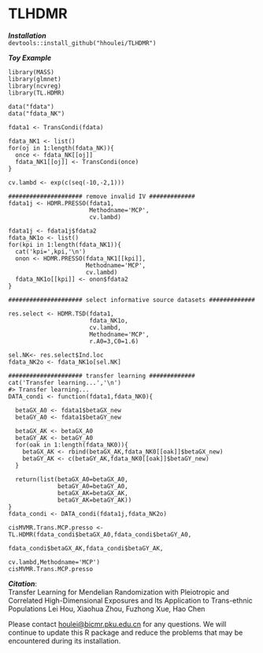 # TLHDMR

***Installation***  
`devtools::install_github("hhoulei/TLHDMR")`  

***Toy Example***  

`library(MASS)`  
`library(glmnet)`    
`library(ncvreg)`  
`library(TL.HDMR)`  

`data("fdata")`  
`data("fdata_NK")`  

`fdata1 <- TransCondi(fdata)`  

`fdata_NK1 <- list()`  
`for(oj in 1:length(fdata_NK)){`  
`  once <- fdata_NK[[oj]]`  
`  fdata_NK1[[oj]] <- TransCondi(once)`  
`}`  

`cv.lambd <- exp(c(seq(-10,-2,1)))`  

`##################### remove invalid IV #############`  
`fdata1j <- HDMR.PRESSO(fdata1,`  
`                       Methodname='MCP',`  
`                       cv.lambd)`  

`fdata1j <- fdata1j$fdata2`  
`fdata_NK1o <- list()`  
`for(kpi in 1:length(fdata_NK1)){`  
`  cat('kpi=',kpi,'\n')`  
`  onon <- HDMR.PRESSO(fdata_NK1[[kpi]],`  
`                      Methodname='MCP',`  
`                      cv.lambd)`  
`  fdata_NK1o[[kpi]] <- onon$fdata2`  
`}`  

`##################### select informative source datasets #############`  

`res.select <- HDMR.TSD(fdata1,`  
`                       fdata_NK1o,`  
`                       cv.lambd,`  
`                       Methodname='MCP',`  
`                       r.A0=3,C0=1.6)`  

`sel.NK<- res.select$Ind.loc`  
`fdata_NK2o <- fdata_NK1o[sel.NK]`  

`##################### transfer learning #############`  
`cat('Transfer learning...','\n')`  
`#> Transfer learning...`  
`DATA_condi <- function(fdata1,fdata_NK0){`  
  
`  betaGX_A0 <- fdata1$betaGX_new`  
`  betaGY_A0 <- fdata1$betaGY_new`  
  
`  betaGX_AK <- betaGX_A0`  
`  betaGY_AK <- betaGY_A0`  
`  for(oak in 1:length(fdata_NK0)){`  
`    betaGX_AK <- rbind(betaGX_AK,fdata_NK0[[oak]]$betaGX_new)`  
`    betaGY_AK <- c(betaGY_AK,fdata_NK0[[oak]]$betaGY_new)`  
`  }`  
  
`  return(list(betaGX_A0=betaGX_A0,`  
`              betaGY_A0=betaGY_A0,`  
`              betaGX_AK=betaGX_AK,`  
`              betaGY_AK=betaGY_AK))`  
`}`  
`fdata_condi <- DATA_condi(fdata1j,fdata_NK2o)`  

`cisMVMR.Trans.MCP.presso <- TL.HDMR(fdata_condi$betaGX_A0,fdata_condi$betaGY_A0,`  
`                                               fdata_condi$betaGX_AK,fdata_condi$betaGY_AK,`  
`                                               cv.lambd,Methodname='MCP')`  
`cisMVMR.Trans.MCP.presso`  

***Citation***:  
Transfer Learning for Mendelian Randomization with Pleiotropic and Correlated High-Dimensional Exposures and Its Application to Trans-ethnic Populations
Lei Hou, Xiaohua Zhou, Fuzhong Xue, Hao Chen

Please contact houlei@bicmr.pku.edu.cn for any questions. We will continue to update this R package and reduce the problems that may be encountered during its installation.

